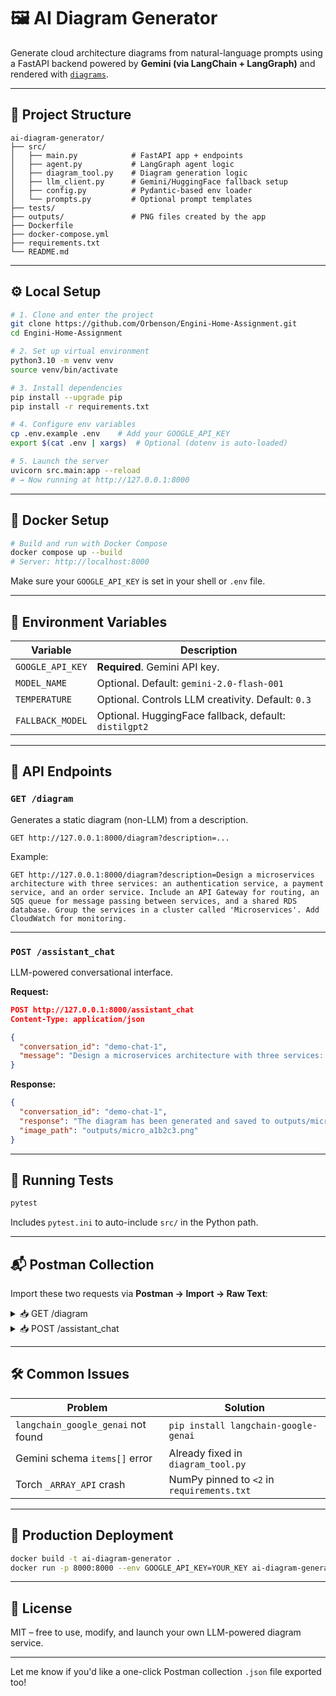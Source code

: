 
# 🖼️ AI Diagram Generator

Generate cloud architecture diagrams from natural-language prompts using a FastAPI backend powered by **Gemini (via LangChain + LangGraph)** and rendered with [`diagrams`](https://diagrams.mingrammer.com/).

---

## 📁 Project Structure

```text
ai-diagram-generator/
├── src/
│   ├── main.py            # FastAPI app + endpoints
│   ├── agent.py           # LangGraph agent logic
│   ├── diagram_tool.py    # Diagram generation logic
│   ├── llm_client.py      # Gemini/HuggingFace fallback setup
│   ├── config.py          # Pydantic-based env loader
│   └── prompts.py         # Optional prompt templates
├── tests/
├── outputs/               # PNG files created by the app
├── Dockerfile
├── docker-compose.yml
├── requirements.txt
└── README.md           
```

---

## ⚙️ Local Setup

```bash
# 1. Clone and enter the project
git clone https://github.com/Orbenson/Engini-Home-Assignment.git
cd Engini-Home-Assignment

# 2. Set up virtual environment
python3.10 -m venv venv
source venv/bin/activate

# 3. Install dependencies
pip install --upgrade pip
pip install -r requirements.txt

# 4. Configure env variables
cp .env.example .env    # Add your GOOGLE_API_KEY
export $(cat .env | xargs)  # Optional (dotenv is auto-loaded)

# 5. Launch the server
uvicorn src.main:app --reload
# → Now running at http://127.0.0.1:8000
```

---

## 🐳 Docker Setup

```bash
# Build and run with Docker Compose
docker compose up --build
# Server: http://localhost:8000
```

Make sure your `GOOGLE_API_KEY` is set in your shell or `.env` file.

---

## 🔐 Environment Variables

| Variable         | Description                                        |
|------------------|----------------------------------------------------|
| `GOOGLE_API_KEY` | **Required**. Gemini API key.                      |
| `MODEL_NAME`     | Optional. Default: `gemini-2.0-flash-001`          |
| `TEMPERATURE`    | Optional. Controls LLM creativity. Default: `0.3`  |
| `FALLBACK_MODEL` | Optional. HuggingFace fallback, default: `distilgpt2` |

---

## 📡 API Endpoints

### `GET /diagram`

Generates a static diagram (non-LLM) from a description.

```http
GET http://127.0.0.1:8000/diagram?description=...
```

Example:

```http
GET http://127.0.0.1:8000/diagram?description=Design a microservices architecture with three services: an authentication service, a payment service, and an order service. Include an API Gateway for routing, an SQS queue for message passing between services, and a shared RDS database. Group the services in a cluster called 'Microservices'. Add CloudWatch for monitoring.
```

---

### `POST /assistant_chat`

LLM-powered conversational interface.

**Request:**

```json
POST http://127.0.0.1:8000/assistant_chat
Content-Type: application/json

{
  "conversation_id": "demo-chat-1",
  "message": "Design a microservices architecture with three services: an authentication service, a payment service, and an order service. Include an API Gateway for routing, an SQS queue for message passing between services, and a shared RDS database. Group the services in a cluster called 'Microservices'. Add CloudWatch for monitoring."
}
```

**Response:**

```json
{
  "conversation_id": "demo-chat-1",
  "response": "The diagram has been generated and saved to outputs/micro_a1b2c3.png",
  "image_path": "outputs/micro_a1b2c3.png"
}
```

---

## 🧪 Running Tests

```bash
pytest
```

Includes `pytest.ini` to auto-include `src/` in the Python path.

---

## 📬 Postman Collection

Import these two requests via **Postman → Import → Raw Text**:

<details>
<summary>📥 GET /diagram</summary>

```json
{
  "info": { "name": "GET /diagram", "schema": "https://schema.getpostman.com/json/collection/v2.1.0/collection.json" },
  "item": [
    {
      "name": "GET /diagram",
      "request": {
        "method": "GET",
        "url": {
          "raw": "http://127.0.0.1:8000/diagram?description=Design%20a%20microservices%20architecture%20with%20three%20services%3A%20authentication%2C%20payment%2C%20order.%20Include%20an%20API%20Gateway%2C%20an%20SQS%20queue%2C%20a%20shared%20RDS%20database%2C%20and%20CloudWatch.",
          "host": ["127", "0", "0", "1"],
          "port": "8000",
          "path": ["diagram"],
          "query": [
            {
              "key": "description",
              "value": "Design a microservices architecture with three services: authentication, payment, order. Include an API Gateway, an SQS queue, a shared RDS database, and CloudWatch."
            }
          ]
        }
      }
    }
  ]
}
```
</details>

<details>
<summary>📥 POST /assistant_chat</summary>

```json
{
  "info": { "name": "POST /assistant_chat", "schema": "https://schema.getpostman.com/json/collection/v2.1.0/collection.json" },
  "item": [
    {
      "name": "POST /assistant_chat",
      "request": {
        "method": "POST",
        "header": [{ "key": "Content-Type", "value": "application/json" }],
        "body": {
          "mode": "raw",
          "raw": "{\n  \"conversation_id\": \"demo-chat-1\",\n  \"message\": \"Design a microservices architecture with three services: authentication, payment, order. Include an API Gateway, an SQS queue, a shared RDS database, and CloudWatch.\"\n}"
        },
        "url": {
          "raw": "http://127.0.0.1:8000/assistant_chat",
          "host": ["127", "0", "0", "1"],
          "port": "8000",
          "path": ["assistant_chat"]
        }
      }
    }
  ]
}
```
</details>

---

## 🛠️ Common Issues

| Problem | Solution |
|--------|----------|
| `langchain_google_genai` not found | `pip install langchain-google-genai` |
| Gemini schema `items[]` error | Already fixed in `diagram_tool.py` |
| Torch `_ARRAY_API` crash | NumPy pinned to `<2` in `requirements.txt` |

---

## 🚀 Production Deployment

```bash
docker build -t ai-diagram-generator .
docker run -p 8000:8000 --env GOOGLE_API_KEY=YOUR_KEY ai-diagram-generator
```

---

## 📜 License

MIT – free to use, modify, and launch your own LLM-powered diagram service.

--- 

Let me know if you'd like a one-click Postman collection `.json` file exported too!
